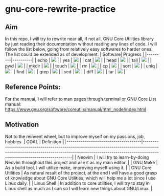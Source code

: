 # gnu-core-rewrite-practice

Aim
---
In this repo, I will try to rewrite near all, if not all, GNU Core Utilities library by just reading their documentation without reading any lines of code.
I will follow the list below, going from relatively easy softwares to harder ones. The list could be extended as of development:
| Software| Progress |
|---------|----------|
| echo    | ![](https://geps.dev/progress/0) |
| yes     | ![](https://geps.dev/progress/0) |
| cat     | ![](https://geps.dev/progress/0) |
| head    | ![](https://geps.dev/progress/0) |
| tail    | ![](https://geps.dev/progress/0) |
| pwd     | ![](https://geps.dev/progress/0) |
| mkdir   | ![](https://geps.dev/progress/0) |
| touch   | ![](https://geps.dev/progress/0) |
| rm      | ![](https://geps.dev/progress/0) |
| cp      | ![](https://geps.dev/progress/0) |
| sort    | ![](https://geps.dev/progress/0) |
| uniq    | ![](https://geps.dev/progress/0) |
| find    | ![](https://geps.dev/progress/0) |
| grep    | ![](https://geps.dev/progress/0) |
| sed     | ![](https://geps.dev/progress/0) |
| diff    | ![](https://geps.dev/progress/0) |
| tar     | ![](https://geps.dev/progress/0) |

Reference Points:
-

For the manual, I will refer to man pages through terminal or GNU Core List manual:
https://www.gnu.org/software/coreutils/manual/html_node/index.html

Motivation
-
Not to the reinvent wheel, but to improve myself on my passions, job, hobbies.
|                 GOAL                 |                                                                                            Definition                                                                                                |
|--------------------------------------|------------------------------------------------------------------------------------------------------------------------------------------------------------------------------------------------------|
|                Neovim                | I will try to learn-by-doing Neovim throughout this project and use it as my main editor.                                                                                                            |
|               GNU Make               | As a build tool, I will utilize make, improving myself using it.                                                                                                                                     |
|          GNU Core Utilities          | As natural result of the project, at the end I will have a good grasp of knowledge about GNU Core Utilities, which will help me a lot since I use Linux daily.                                       |
|             Linux Shell              | In addition to core utilities, I will try to stay in Linux shell as much as I can so I will learn new things about GNU/Linux.                                                                        |
